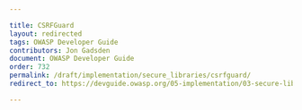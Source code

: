 ```yaml
---

title: CSRFGuard
layout: redirected
tags: OWASP Developer Guide
contributors: Jon Gadsden
document: OWASP Developer Guide
order: 732
permalink: /draft/implementation/secure_libraries/csrfguard/
redirect_to: https://devguide.owasp.org/05-implementation/03-secure-libraries/02-csrf-guard/

---
```

